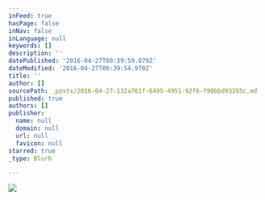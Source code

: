 ```yaml
---
inFeed: true
hasPage: false
inNav: false
inLanguage: null
keywords: []
description: ''
datePublished: '2016-04-27T00:39:59.879Z'
dateModified: '2016-04-27T00:39:54.970Z'
title: ''
author: []
sourcePath: _posts/2016-04-27-132a761f-6495-4951-92f6-f90bbd93355c.md
published: true
authors: []
publisher:
  name: null
  domain: null
  url: null
  favicon: null
starred: true
_type: Blurb

---
```

![](https://the-grid-user-content.s3-us-west-2.amazonaws.com/8a98e54f-256e-496b-89b0-732358bda0c0.png)